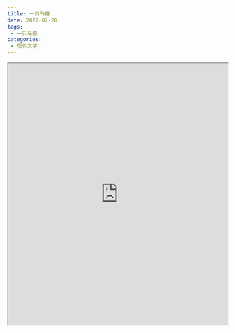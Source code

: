 ```yaml
---
title: 一只马蜂
date: 2022-02-28
tags:
 - 一只马蜂
categories:
 - 现代文学
---
```




<iframe src="https://study-doc.yourtools.icu/pdf/web/viewer.html?file=https://vkceyugu.cdn.bspapp.com/VKCEYUGU-e9075d72-0451-48df-afe1-d46932ae4554/039bb410-acc8-4a32-8c21-2c8419510722.pdf" width="100%" height="600px"></iframe>
